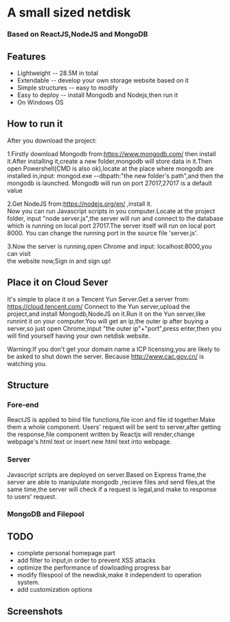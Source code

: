 # A small sized netdisk 
### Based on ReactJS,NodeJS and MongoDB

## Features

* Lightweight -- 28.5M in total
* Extendable  -- develop your own storage website based on it
* Simple structures -- easy to modify
* Easy to deploy -- install Mongodb and Nodejs,then run it
* On Windows OS

## How to run it

After you download the project:

1.Firstly download Mongodb from:https://www.mongodb.com/ 
then install it.After installing it,create a new folder,mongodb will store data 
in it.Then open Powershell(CMD is also ok),locate at the place where mongodb are 
installed in,input: mongod.exe --dbpath:"the new folder's path",and then the mongodb is launched. 
Mongodb will run on port 27017,27017 is a default value

2.Get NodeJS from:https://nodejs.org/en/ ,install it. <br>
Now you can run Javascript scripts in you computer.Locate at the project folder, 
input "node server.js",the server will run and connect to the database which  is 
running on local port 27017.The server itself will run on local port 8000. 
You can change the running port in the source file 'server.js'. 

3.Now the server is running,open Chrome and input: localhost:8000,you can visit  
the website now,Sign in and sign up! 


## Place it on Cloud Sever

It's simple to place it on a Tencent Yun Server.Get a server from: 
https://cloud.tencent.com/ Connect to the Yun server,upload the project,and 
install Mongodb,NodeJS on it.Run it on the Yun server,like runnint it on your 
computer.You will get an ip,the outer ip after buying a server,so just open 
Chrome,input "the outer ip"+"port",press enter,then you will find yourself 
having your own netdisk website. 

Warning:If you don't get your domain name a ICP licensing,you are likely to 
be asked to shut down the server. 
Because http://www.cac.gov.cn/ is watching you. 

## Structure
### Fore-end
  ReactJS is applied to bind file functions,file icon and file id together.Make them a whole component.
 Users' request will be sent to server,after getting the response,file component written by Reactjs will
 render,change webpage's html text or insert new html text into webpage.
 ### Server
  Javascript scripts are deployed on server.Based on Express frame,the server are able to manipulate mongodb
  ,recieve files and send files,at the same time,the server will check if a request is legal,and make to
  response to users' request.
 ### MongoDB and Filepool
  

## TODO
* complete personal homepage part
* add filter to input,in order to prevent XSS attacks
* optimize the performance of dowloading progress bar
* modify filespool of the newdisk,make it independent to operation system.
* add customization options

## Screenshots

